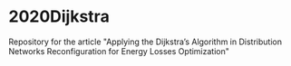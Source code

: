 # 2020Dijkstra
Repository for the article "Applying the Dijkstra’s Algorithm in Distribution Networks Reconfiguration for Energy Losses Optimization"
